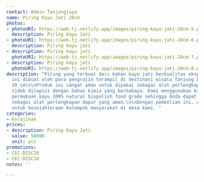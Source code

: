 ```yaml
---
contact: Admin Tanjungjaya
name: Piring Kayu Jati 20cm
photos:
- photoURI: https://web-tj.netlify.app/images/piring-kayu-jati-20cm-5.png
  description: Piring Kayu Jati
- photoURI: https://web-tj.netlify.app/images/piring-kayu-jati-20cm-6.png
  description: Piring kayu jati
- description: Piring kayu jati
  photoURI: https://web-tj.netlify.app/images/piring-kayu-jati-20cm-7.png
- description: Piring kayu jati
  photoURI: https://web-tj.netlify.app/images/piring-kayu-jati-20cm-8.png
description: "Piring yang terbuat dari bahan kayu jati berkualitas ekspor. Produk
  ini dibuat oleh para pengrajin terampil di destinasi wisata Tanjung Lesung.\n\nDiameter:
  20 cm\n\nProduk ini sangat aman untuk dipakai sebagai alat perlengkapan dapur karena
  tidak dilapisi dengan bahan kimia yang berbahaya. Kami menggunakan bahan pelapis
  permukaan kayu 100% natural biopolish food grade sehingga Anda dapat menggunakannya
  sebagai alat perlengkapan dapur yang aman.\n\nDengan pembelian ini, Anda sudah berkontribusi
  untuk kesejahteraan kelompok masyarakat di desa kami. "
categories:
- Kerajinan
prices:
- description: Piring Kayu Jati
  value: 50000
  unit: pcs
promotions:
- CEC-DISC20
- CEC-DISC10
notes: ''

---
```

